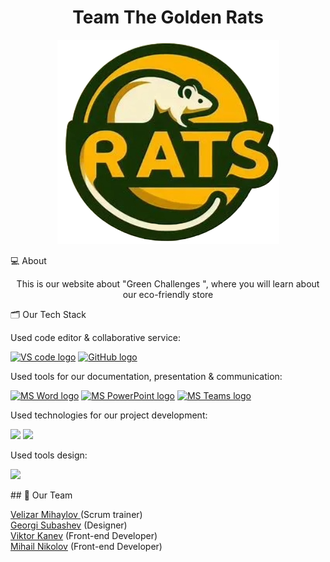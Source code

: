 <h1 align="center">Team The Golden Rats</h1>
<p align="center">
    <img src="images/logo small.png"/>
</p>

 💻 About
<p align="center">This is our website about "Green Challenges ", where you will learn about our eco-friendly store </p>
 
   🗂️ Our Tech Stack

  Used code editor & collaborative service:

  <p align="left">
    <a href="https://code.visualstudio.com/"><img src="https://img.icons8.com/color/344/visual-studio-code-2019.png" alt="VS code logo" width=48px /></a>
    <a href="https://github.com/"><img src="https://img.icons8.com/nolan/344/github.png" alt="GitHub logo" width=52px /></a>
    </p>


Used tools for our documentation, presentation & communication:
<p align="left">
 <a href="https://www.microsoft.com/en-ww/microsoft-365/word"><img src="https://img.icons8.com/color/344/ms-word.png" alt="MS Word logo" width=48px /></a>
 <a href="https://www.microsoft.com/en-ww/microsoft-365/powerpoint"><img src="https://img.icons8.com/color/344/ms-powerpoint.png" alt="MS PowerPoint logo" width=48px /></a>
 <a href="https://www.microsoft.com/en/microsoft-teams/group-chat-software"><img src="https://img.icons8.com/color/344/microsoft-teams.png" alt = "MS Teams logo" width=46px /></a>
 </p>
 
 Used technologies for our project development:
<p>
    <a href="https://en.wikipedia.org/wiki/HTML5"><img src="https://upload.wikimedia.org/wikipedia/commons/6/61/HTML5_logo_and_wordmark.svg" width=52px /></a>
    <a href="https://en.wikipedia.org/wiki/CSS"><img src="https://upload.wikimedia.org/wikipedia/commons/6/62/CSS3_logo.svg" width=46px /></a>
</p>

 Used tools design:
 <p>
     <a href="https://www.figma.com/" ><img src="https://upload.wikimedia.org/wikipedia/commons/thumb/3/33/Figma-logo.svg/1667px-Figma-logo.svg.png" width=44px /></a>
 </p>
 ## 🧒 Our Team
 
<a href = "https://github.com/VNMihaylov22">Velizar Mihaylov </a> (Scrum trainer)<br>
<a href = "https://github.com/GNSubashev22">Georgi Subashev</a> (Designer)<br>
<a href = "https://github.com/VBKanev22">Viktor Kanev</a> (Front-end Developer)<br>
<a href = "https://github.com/MANikolov22">Mihail Nikolov</a> (Front-end Developer)<br>
